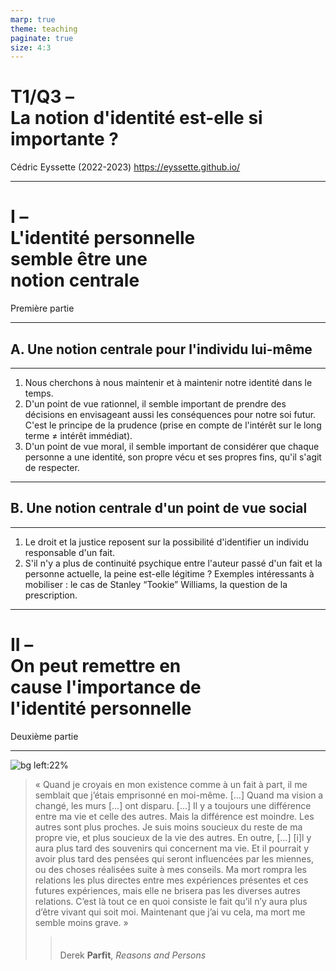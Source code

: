 ```yaml
---
marp: true
theme: teaching
paginate: true
size: 4:3
---
```


<!-- _class: titre -->

# T1/Q3 – <br>La notion d'identité est-elle si importante ?

Cédric Eyssette (2022-2023)
https://eyssette.github.io/


---
<!-- _class: partie -->
# I – <br>L'identité personnelle <br>semble être une<br> notion centrale <!-- fit -->
Première partie


---
<!-- _class: souspartie -->
## A. Une notion centrale pour l'individu lui-même

---
<!-- _class: fppp-->

1) Nous cherchons à nous maintenir et à maintenir notre identité dans le temps.
2) D'un point de vue rationnel, il semble important de prendre des décisions en envisageant aussi les conséquences pour notre soi futur. <span data-marpit-fragment="1">C'est le principe de la prudence (prise en compte de l'intérêt sur le long terme ≠ intérêt immédiat).</span>
3) D'un point de vue moral, il semble important de considérer que chaque personne a une identité, son propre vécu et ses propres fins, qu'il s'agit de respecter.


---
<!-- _class: souspartie -->
## B. Une notion centrale d'un point de vue social

---
<!-- _class:  -->
1) Le droit et la justice reposent sur la possibilité d'identifier un individu responsable d'un fait.
2) S'il n'y a plus de continuité psychique entre l'auteur passé d'un fait et la personne actuelle, la peine est-elle légitime ? <span data-marpit-fragment="1">Exemples intéressants à mobiliser :</span> <span data-marpit-fragment="2">le cas de Stanley “Tookie” Williams</span>,<span data-marpit-fragment="3"> la question de la prescription.</span>


---
<!-- _class: partie -->
# II – <br>On peut remettre en<br>cause l'importance de<br> l'identité personnelle <!-- fit -->
Deuxième partie


---
 <!-- _class: citationC fmmmm -->
<style scoped>
figure{margin-right:-60px!important}
blockquote blockquote {padding-top:0.5em!important}
</style>
![bg left:22%](https://upload.wikimedia.org/wikipedia/commons/d/d7/Derek_Parfit_at_Harvard-April_21%2C_2015-Effective_Altruism_%28cropped%29.jpg)


><span data-marpit-fragment="1">« Quand je croyais en mon existence comme à un fait à part, il me semblait que j’étais emprisonné en moi-même. […] Quand ma vision a changé, les murs […] ont disparu. […] Il y a toujours une différence entre ma vie et celle des autres. Mais la différence est moindre. Les autres sont plus proches. Je suis moins soucieux du reste de ma propre vie, et plus soucieux de la vie des autres.</span>
><span data-marpit-fragment="2">En outre, […] [i]l y aura plus tard des souvenirs qui concernent ma vie. Et il pourrait y avoir plus tard des pensées qui seront influencées par les miennes, ou des choses réalisées suite à mes conseils. Ma mort rompra les relations les plus directes entre mes expériences présentes et ces futures expériences, mais elle ne brisera pas les diverses autres relations. C’est là tout ce en quoi consiste le fait qu’il n’y aura plus d’être vivant qui soit moi. Maintenant que j’ai vu cela, ma mort me semble moins grave. »</span>
>>Derek **Parfit**, _Reasons and Persons_

<!-- 
Christophe Salvat, “Parfit, l’égoïsme rationnel et la question de l’identité personnelle”, Œconomia, 5-4 | 2015, 437-460.
https://journals.openedition.org/oeconomia/2175

L’identité et ses dilemmes
De l’identité personnelle à la reconnaissance sociale
https://journals.openedition.org/teth/591

 -->